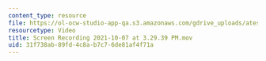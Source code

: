 ```yaml
---
content_type: resource
file: https://ol-ocw-studio-app-qa.s3.amazonaws.com/gdrive_uploads/atesttesttest/1XP4eEWSqYeICG6mGOQhx7woZDknJF1s6/Screen%20Recording%202021-10-07%20at%203.29.39%20PM.mov
resourcetype: Video
title: Screen Recording 2021-10-07 at 3.29.39 PM.mov
uid: 31f738ab-89fd-4c8a-b7c7-6de81af4f71a
---
```

